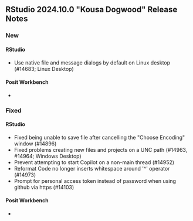## RStudio 2024.10.0 "Kousa Dogwood" Release Notes

### New
#### RStudio
- Use native file and message dialogs by default on Linux desktop (#14683; Linux Desktop)

#### Posit Workbench
-

### Fixed
#### RStudio
- Fixed being unable to save file after cancelling the "Choose Encoding" window (#14896)
- Fixed problems creating new files and projects on a UNC path (#14963, #14964; Windows Desktop)
- Prevent attempting to start Copilot on a non-main thread (#14952)
- Reformat Code no longer inserts whitespace around '^' operator (#14973)
- Prompt for personal access token instead of password when using github via https (#14103)

#### Posit Workbench
-
